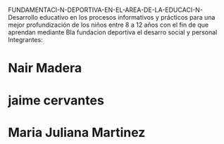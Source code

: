 #
FUNDAMENTACI-N-DEPORTIVA-EN-EL-AREA-DE-LA-EDUCACI-N-
Desarrollo educativo en los procesos informativos y prácticos para una mejor profundización de los niños entre 8 a 12 años con el fin de que aprendan mediante
Bla fundacion deportiva el desarro social y personal
Integrantes: 
# Nair Madera 
# jaime cervantes
# Maria Juliana Martinez
